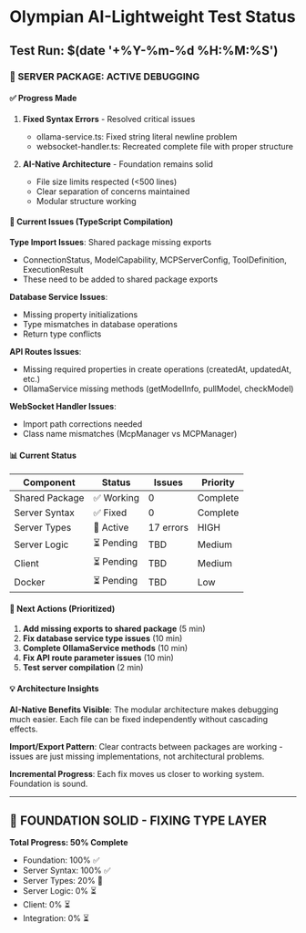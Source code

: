 # Olympian AI-Lightweight Test Status

## Test Run: $(date '+%Y-%m-%d %H:%M:%S')

### 🔧 SERVER PACKAGE: ACTIVE DEBUGGING

#### ✅ Progress Made
1. **Fixed Syntax Errors** - Resolved critical issues
   - ollama-service.ts: Fixed string literal newline problem 
   - websocket-handler.ts: Recreated complete file with proper structure

2. **AI-Native Architecture** - Foundation remains solid
   - File size limits respected (<500 lines)
   - Clear separation of concerns maintained
   - Modular structure working

#### 🔧 Current Issues (TypeScript Compilation)

**Type Import Issues**: Shared package missing exports
- ConnectionStatus, ModelCapability, MCPServerConfig, ToolDefinition, ExecutionResult
- These need to be added to shared package exports

**Database Service Issues**: 
- Missing property initializations
- Type mismatches in database operations
- Return type conflicts

**API Routes Issues**:
- Missing required properties in create operations (createdAt, updatedAt, etc.)
- OllamaService missing methods (getModelInfo, pullModel, checkModel)

**WebSocket Handler Issues**:
- Import path corrections needed 
- Class name mismatches (McpManager vs MCPManager)

#### 📊 Current Status

| Component | Status | Issues | Priority |
|-----------|---------|--------|----------|
| Shared Package | ✅ Working | 0 | Complete |
| Server Syntax | ✅ Fixed | 0 | Complete |
| Server Types | 🔧 Active | 17 errors | HIGH |
| Server Logic | ⏳ Pending | TBD | Medium |
| Client | ⏳ Pending | TBD | Medium |
| Docker | ⏳ Pending | TBD | Low |

#### 🎯 Next Actions (Prioritized)

1. **Add missing exports to shared package** (5 min)
2. **Fix database service type issues** (10 min) 
3. **Complete OllamaService methods** (10 min)
4. **Fix API route parameter issues** (10 min)
5. **Test server compilation** (2 min)

#### 💡 Architecture Insights

**AI-Native Benefits Visible**: The modular architecture makes debugging much easier. Each file can be fixed independently without cascading effects.

**Import/Export Pattern**: Clear contracts between packages are working - issues are just missing implementations, not architectural problems.

**Incremental Progress**: Each fix moves us closer to working system. Foundation is sound.

---

## 🚀 FOUNDATION SOLID - FIXING TYPE LAYER

**Total Progress: 50% Complete**
- Foundation: 100% ✅
- Server Syntax: 100% ✅  
- Server Types: 20% 🔧
- Server Logic: 0% ⏳
- Client: 0% ⏳
- Integration: 0% ⏳
